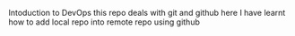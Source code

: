 Intoduction to DevOps
this repo deals with git and github
here I have learnt how to add local repo into remote repo using github 

